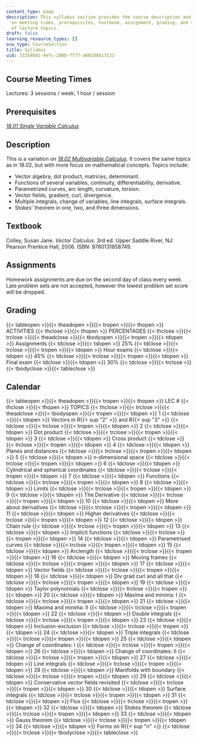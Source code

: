 ```yaml
---
content_type: page
description: This syllabus section provides the course description and information
  on meeting times, prerequisites, textbook, assignment, grading, and the schedule
  of lecture topics.
draft: false
learning_resource_types: []
ocw_type: CourseSection
title: Syllabus
uid: 33354b01-9efc-288b-f777-a602d8417133
---
```

## Course Meeting Times

Lectures: 3 sessions / week, 1 hour / session

## Prerequisites

[*18.01 Single Variable Calculus*](/courses/18-01-single-variable-calculus-fall-2006)

## Description

This is a variation on [*18.02 Multivariable Calculus*](/courses/18-02sc-multivariable-calculus-fall-2010). It covers the same topics as in 18.02, but with more focus on mathematical concepts. Topics include:

- Vector algebra, dot product, matrices, determinant.
- Functions of several variables, continuity, differentiability, derivative.
- Parametrized curves, arc length, curvature, torsion.
- Vector fields, gradient, curl, divergence.
- Multiple integrals, change of variables, line integrals, surface integrals.
- Stokes' theorem in one, two, and three dimensions.

## Textbook

Colley, Susan Jane. *Vector Calculus*. 3rd ed. Upper Saddle River, NJ: Pearson Prentice Hall, 2006. ISBN: 9780131858749.

## Assignments

Homework assignments are due on the second day of class every week. Late problem sets are not accepted, however the lowest problem set score will be dropped.

## Grading

{{< tableopen >}}{{< theadopen >}}{{< tropen >}}{{< thopen >}}
ACTIVITIES
{{< thclose >}}{{< thopen >}}
PERCENTAGES
{{< thclose >}}{{< trclose >}}{{< theadclose >}}{{< tbodyopen >}}{{< tropen >}}{{< tdopen >}}
Assignments
{{< tdclose >}}{{< tdopen >}}
25%
{{< tdclose >}}{{< trclose >}}{{< tropen >}}{{< tdopen >}}
Hour exams
{{< tdclose >}}{{< tdopen >}}
45%
{{< tdclose >}}{{< trclose >}}{{< tropen >}}{{< tdopen >}}
Final exam
{{< tdclose >}}{{< tdopen >}}
30%
{{< tdclose >}}{{< trclose >}}{{< tbodyclose >}}{{< tableclose >}}

## Calendar

{{< tableopen >}}{{< theadopen >}}{{< tropen >}}{{< thopen >}}
LEC #
{{< thclose >}}{{< thopen >}}
TOPICS
{{< thclose >}}{{< trclose >}}{{< theadclose >}}{{< tbodyopen >}}{{< tropen >}}{{< tdopen >}}
1
{{< tdclose >}}{{< tdopen >}}
Vectors in R{{< sup "2" >}} and R{{< sup "3" >}}
{{< tdclose >}}{{< trclose >}}{{< tropen >}}{{< tdopen >}}
2
{{< tdclose >}}{{< tdopen >}}
Dot product
{{< tdclose >}}{{< trclose >}}{{< tropen >}}{{< tdopen >}}
3
{{< tdclose >}}{{< tdopen >}}
Cross product
{{< tdclose >}}{{< trclose >}}{{< tropen >}}{{< tdopen >}}
4
{{< tdclose >}}{{< tdopen >}}
Planes and distances
{{< tdclose >}}{{< trclose >}}{{< tropen >}}{{< tdopen >}}
5
{{< tdclose >}}{{< tdopen >}}
*n*\-dimensional space
{{< tdclose >}}{{< trclose >}}{{< tropen >}}{{< tdopen >}}
6
{{< tdclose >}}{{< tdopen >}}
Cylindrical and spherical coordinates
{{< tdclose >}}{{< trclose >}}{{< tropen >}}{{< tdopen >}}
7
{{< tdclose >}}{{< tdopen >}}
Functions
{{< tdclose >}}{{< trclose >}}{{< tropen >}}{{< tdopen >}}
8
{{< tdclose >}}{{< tdopen >}}
Limits
{{< tdclose >}}{{< trclose >}}{{< tropen >}}{{< tdopen >}}
9
{{< tdclose >}}{{< tdopen >}}
The Derivative
{{< tdclose >}}{{< trclose >}}{{< tropen >}}{{< tdopen >}}
10
{{< tdclose >}}{{< tdopen >}}
More about derivatives
{{< tdclose >}}{{< trclose >}}{{< tropen >}}{{< tdopen >}}
11
{{< tdclose >}}{{< tdopen >}}
Higher derivatives
{{< tdclose >}}{{< trclose >}}{{< tropen >}}{{< tdopen >}}
12
{{< tdclose >}}{{< tdopen >}}
Chain rule
{{< tdclose >}}{{< trclose >}}{{< tropen >}}{{< tdopen >}}
13
{{< tdclose >}}{{< tdopen >}}
Implicit functions
{{< tdclose >}}{{< trclose >}}{{< tropen >}}{{< tdopen >}}
14
{{< tdclose >}}{{< tdopen >}}
Parametrised curves
{{< tdclose >}}{{< trclose >}}{{< tropen >}}{{< tdopen >}}
15
{{< tdclose >}}{{< tdopen >}}
Arclength
{{< tdclose >}}{{< trclose >}}{{< tropen >}}{{< tdopen >}}
16
{{< tdclose >}}{{< tdopen >}}
Moving frames
{{< tdclose >}}{{< trclose >}}{{< tropen >}}{{< tdopen >}}
17
{{< tdclose >}}{{< tdopen >}}
Vector fields
{{< tdclose >}}{{< trclose >}}{{< tropen >}}{{< tdopen >}}
18
{{< tdclose >}}{{< tdopen >}}
Div grad curl and all that
{{< tdclose >}}{{< trclose >}}{{< tropen >}}{{< tdopen >}}
19
{{< tdclose >}}{{< tdopen >}}
Taylor polynomials
{{< tdclose >}}{{< trclose >}}{{< tropen >}}{{< tdopen >}}
20
{{< tdclose >}}{{< tdopen >}}
Maxima and minima: I
{{< tdclose >}}{{< trclose >}}{{< tropen >}}{{< tdopen >}}
21
{{< tdclose >}}{{< tdopen >}}
Maxima and minima: II
{{< tdclose >}}{{< trclose >}}{{< tropen >}}{{< tdopen >}}
22
{{< tdclose >}}{{< tdopen >}}
Double integrals
{{< tdclose >}}{{< trclose >}}{{< tropen >}}{{< tdopen >}}
23
{{< tdclose >}}{{< tdopen >}}
Inclusion-exclusion
{{< tdclose >}}{{< trclose >}}{{< tropen >}}{{< tdopen >}}
24
{{< tdclose >}}{{< tdopen >}}
Triple integrals
{{< tdclose >}}{{< trclose >}}{{< tropen >}}{{< tdopen >}}
25
{{< tdclose >}}{{< tdopen >}}
Change of coordinates: I
{{< tdclose >}}{{< trclose >}}{{< tropen >}}{{< tdopen >}}
26
{{< tdclose >}}{{< tdopen >}}
Change of coordinates: II
{{< tdclose >}}{{< trclose >}}{{< tropen >}}{{< tdopen >}}
27
{{< tdclose >}}{{< tdopen >}}
Line integrals
{{< tdclose >}}{{< trclose >}}{{< tropen >}}{{< tdopen >}}
28
{{< tdclose >}}{{< tdopen >}}
Manifolds with boundary
{{< tdclose >}}{{< trclose >}}{{< tropen >}}{{< tdopen >}}
29
{{< tdclose >}}{{< tdopen >}}
Conservative vector fields revisited
{{< tdclose >}}{{< trclose >}}{{< tropen >}}{{< tdopen >}}
30
{{< tdclose >}}{{< tdopen >}}
Surface integrals
{{< tdclose >}}{{< trclose >}}{{< tropen >}}{{< tdopen >}}
31
{{< tdclose >}}{{< tdopen >}}
Flux
{{< tdclose >}}{{< trclose >}}{{< tropen >}}{{< tdopen >}}
32
{{< tdclose >}}{{< tdopen >}}
Stokes theorem
{{< tdclose >}}{{< trclose >}}{{< tropen >}}{{< tdopen >}}
33
{{< tdclose >}}{{< tdopen >}}
Gauss theorem
{{< tdclose >}}{{< trclose >}}{{< tropen >}}{{< tdopen >}}
34
{{< tdclose >}}{{< tdopen >}}
Forms on R{{< sup "n" >}}
{{< tdclose >}}{{< trclose >}}{{< tbodyclose >}}{{< tableclose >}}